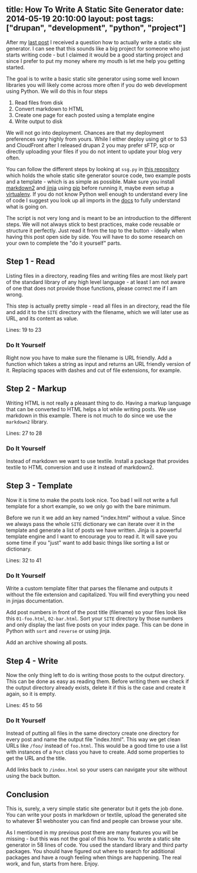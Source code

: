 title: How To Write A Static Site Generator
date: 2014-05-19 20:10:00
layout: post
tags: ["drupan", "development", "python", "project"]
---
After my [last post](http://screamingatmyscreen.com/2014/5/why-are-so-many-people-writing-static-site-generators/) I received a question how to actually write a static site generator. I can see that this sounds like a big project for someone who just starts writing code - but I claimed it would be a good starting project and since I prefer to put my money where my mouth is let me help you getting started.
<!--MORE-->

The goal is to write a basic static site generator using some well known libraries you will likely come across more often if you do web development using Python. We will do this in four steps

1. Read files from disk
2. Convert markdown to HTML
3. Create one page for each posted using a template engine
4. Write output to disk

We will not go into deployment. Chances are that my deployment preferences vary highly from yours. While I either deploy using git or to S3 and CloudFront after I released drupan 2 you may prefer sFTP, scp or directly uploading your files if you do not intent to update your blog very often.

You can follow the different steps by looking at `ssg.py` in [this repository](https://github.com/fallenhitokiri/how-to-ssg) which holds the whole static site generator source code, two example posts and a template - which is as simple as possible. Make sure you install [markdown2](https://pypi.python.org/pypi/markdown2) and [jinja](http://jinja.pocoo.org) using [pip](https://pypi.python.org/pypi/pip) before running it, maybe even setup a [virtualenv](https://pypi.python.org/pypi/virtualenv). If you do not know Python well enough to understand every line of code I suggest you look up all imports in the [docs](https://docs.python.org/2.7/) to fully understand what is going on.

The script is not very long and is meant to be an introduction to the different steps. We will not always stick to best practices, make code reusable or structure it perfectly. Just read it from the top to the button - ideally when having this post open side by side. You will have to do some research on your own to complete the "do it yourself" parts.

## Step 1 - Read
Listing files in a directory, reading files and writing files are most likely part of the standard library of any high level language - at least I am not aware of one that does not provide those functions, please correct me if I am wrong.

This step is actually pretty simple - read all files in an directory, read the file and add it to the `SITE` directory with the filename, which we will later use as URL, and its content as value.

Lines: 19 to 23

### Do It Yourself
Right now you have to make sure the filename is URL friendly. Add a function which takes a string as input and returns an URL friendly version of it. Replacing spaces with dashes and cut of file extensions, for example.

## Step 2 - Markup
Writing HTML is not really a pleasant thing to do. Having a markup language that can be converted to HTML helps a lot while writing posts. We use markdown in this example. There is not much to do since we use the `markdown2` library.

Lines: 27 to 28

### Do It Yourself
Instead of markdown we want to use textile. Install a package that provides textile to HTML conversion and use it instead of markdown2.

## Step 3 - Template
Now it is time to make the posts look nice. Too bad I will not write a full template for a short example, so we only go with the bare minimum.

Before we run it we add an key named "index.html" without a value. Since we always pass the whole `SITE` dictionary we can iterate over it in the template and generate a list of posts we have written. Jinja is a powerful template engine and I want to encourage you to read it. It will save you some time if you "just" want to add basic things like sorting a list or dictionary.

Lines: 32 to 41

### Do It Yourself
Write a custom template filter that parses the filename and outputs it without the file extension and capitalized. You will find everything you need in jinjas documentation.

Add post numbers in front of the post title (filename) so your files look like this `01-foo.html`, `02-bar.html`. Sort your `SITE` directory by those numbers and only display the last five posts on your index page. This can be done in Python with `sort` and `reverse` or using jinja.

Add an archive showing all posts.

## Step 4 - Write
Now the only thing left to do is writing those posts to the output directory. This can be done as easy as reading them. Before writing them we check if the output directory already exists, delete it if this is the case and create it again, so it is empty.

Lines: 45 to 56

### Do It Yourself
Instead of putting all files in the same directory create one directory for every post and name the output file "index.html". This way we get clean URLs like `/foo/` instead of `foo.html`. This would be a good time to use a list with instances of a `Post` class you have to create. Add some properties to get the URL and the title.

Add links back to `/index.html` so your users can navigate your site without using the back button.

## Conclusion
This is, surely, a very simple static site generator but it gets the job done. You can write your posts in markdown or textile, upload the generated site to whatever $1 webhoster you can find and people can browse your site.

As I mentioned in my previous post there are many features you will be missing - but this was not the goal of this how to. You wrote a static site generator in 58 lines of code. You used the standard library and third party packages. You should have figured out where to search for additional packages and have a rough feeling when things are happening. The real work, and fun, starts from here. Enjoy.